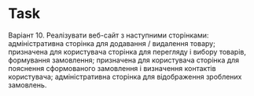 # Task

Варіант 10.
Реалізувати веб-сайт з наступними сторінками: адміністративна сторінка для додавання / видалення товару; призначена для користувача сторінка для перегляду і вибору товарів, формування замовлення; призначена для користувача сторінка для пояснення сформованого замовлення і визначення контактів користувача; адміністративна сторінка для відображення зроблених замовлень.

